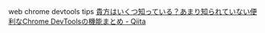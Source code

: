 web chrome devtools tips
[貴方はいくつ知っている？あまり知られていない便利なChrome DevToolsの機能まとめ \- Qiita]( https://qiita.com/HayatoKamono/items/86e55a17b69f8b020010 )

